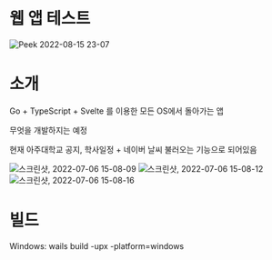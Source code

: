 # 웹 앱 테스트

![Peek 2022-08-15 23-07](https://user-images.githubusercontent.com/2356749/184650931-dea8fcd0-6438-46ad-bd7f-df79a44f79f7.gif)

# 소개

Go + TypeScript + Svelte 를 이용한 모든 OS에서 돌아가는 앱

무엇을 개발하지는 예정

현재 아주대학교 공지, 학사일정 + 네이버 날씨 불러오는 기능으로 되어있음

![스크린샷, 2022-07-06 15-08-09](https://user-images.githubusercontent.com/2356749/177480615-12f1ef05-6be6-4f24-92f8-ca13956e5e7f.png)
![스크린샷, 2022-07-06 15-08-12](https://user-images.githubusercontent.com/2356749/177480620-5c20f3db-d3f3-46d0-98d4-49ab93233375.png)
![스크린샷, 2022-07-06 15-08-16](https://user-images.githubusercontent.com/2356749/177480622-8918b2ab-f637-4cdd-acf6-a09c08f97975.png)

# 빌드

Windows: wails build -upx -platform=windows
